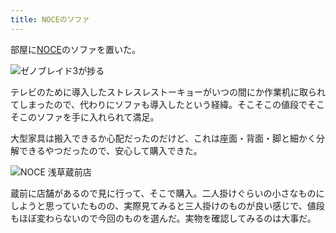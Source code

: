 ```yaml
---
title: NOCEのソファ
---
```

部屋に[NOCE](https://www.noce.co.jp/)のソファを置いた。

![](https://lh3.googleusercontent.com/ppOModR46C7_ZoOAdsFfKrE8HbCz8POYA316pm2jZMff4E1pcXTsD1YOlgchM_e6X8vDdkfr4sgJ-7dawn6EHu3jyww5OYpieuAxHsOIDYLmtU54gr7GBmB7He5iKhpVGqPF5rJ1q93csliGOWv82r7TCyiC0UZRF8evEg1bS1Wk9B2ZHiR-aZ4FRFBUBw "ゼノブレイド3が捗る")

テレビのために導入したストレスレストーキョーがいつの間にか作業机に取られてしまったので、代わりにソファも導入したという経緯。そこそこの値段でそこそこのソファを手に入れられて満足。

大型家具は搬入できるか心配だったのだけど、これは座面・背面・脚と細かく分解できるやつだったので、安心して購入できた。

![](https://lh6.googleusercontent.com/IwEgGoh96Z05eTj3Xf_zgVhutXuw62--jV3N1mZV_eGPA_qPlEh4PtaW7E-1g4ESSL3G0VOqUtbFkWxXcYlITRJ0NGTeOZtc4Z7yoV_45OKkP1BDqbDQoO7lP272ZZQhCG6EbpNuHUR6Rhu8yuEo1CenYiHk1KISNG2LI6MW-ncQKnAmM3LispaVezCakQ "NOCE 浅草蔵前店")

蔵前に店舗があるので見に行って、そこで購入。二人掛けぐらいの小さなものにしようと思っていたものの、実際見てみると三人掛けのものが良い感じで、値段もほぼ変わらないので今回のものを選んだ。実物を確認してみるのは大事だ。
